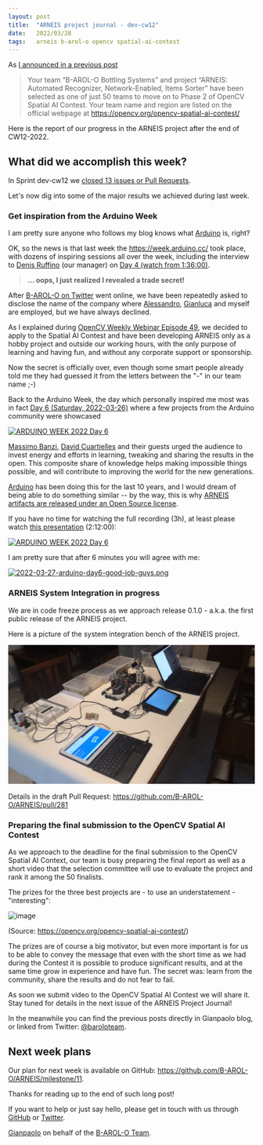 ```yaml
---
layout: post
title:  "ARNEIS project journal - dev-cw12"
date:   2022/03/28
tags: 	arneis b-arol-o opencv spatial-ai-contest
---
```


<!--
<a href="https://opencv.org/opencv-spatial-ai-contest/#finalists"><img src="https://user-images.githubusercontent.com/75182/146637995-3266f15d-81a4-4470-a337-965404340121.jpg" alt="OpenCV Spatial AI Contest Finalist" width="40%"></a>

Welcome to our weekly status report of the [ARNEIS project](https://github.com/B-AROL-O/ARNEIS)!
-->

As [I announced in a previous post](https://gmacario.github.io/posts/2021-12-18-arneis-spatial-ai-finalist)

> Your team “B-AROL-O Bottling Systems” and project “ARNEIS: Automated Recognizer, Network-Enabled, Items Sorter” have been selected as one of just 50 teams to move on to Phase 2 of OpenCV Spatial AI Contest.
> Your team name and region are listed on the official webpage at <https://opencv.org/opencv-spatial-ai-contest/>

Here is the report of our progress in the ARNEIS project after the end of CW12-2022.

## What did we accomplish this week?

In Sprint dev-cw12 we [closed 13 issues or Pull Requests](https://github.com/B-AROL-O/ARNEIS/issues?q=is%3Aclosed+milestone%3Adev-cw12).

Let's now dig into some of the major results we achieved during last week.

### Get inspiration from the Arduino Week

I am pretty sure anyone who follows my blog knows what [Arduino](https://www.arduino.cc) is, right?

OK, so the news is that last week the <https://week.arduino.cc/> took place, with dozens of inspiring sessions all over the week, including the interview to [Denis Ruffino](https://it.linkedin.com/in/denis-ruffino-028a88a) (our manager) on [Day 4 (watch from 1:36:00)](https://youtu.be/XVgWuTRLklk?t=5757).

<!-- ![OOPS](https://i.pinimg.com/736x/4f/f8/02/4ff802833a423a78314e99fb30ea0b8b.jpg) -->

> **... oops, I just realized I revealed a trade secret!**

After [B-AROL-O on Twitter](https://twitter.com/baroloteam) went online, we have been repeatedly asked to disclose the name of the company where [Alessandro](https://github.com/alv67), [Gianluca](https://github.com/gteti) and myself are employed, but we have always declined.

As I explained during [OpenCV Weekly Webinar Episode 49](https://twitter.com/baroloteam/status/1504865479290241026),
we decided to apply to the Spatial AI Contest and have been developing ARNEIS only as a hobby project and outside our working hours, with the only purpose of learning and having fun, and without any corporate support or sponsorship.

Now the secret is officially over, even though some smart people already told me they had guessed it from the letters between the "-" in our team name ;-)

Back to the Arduino Week, the day which personally  inspired me most was in fact [Day 6 (Saturday, 2022-03-26)](https://www.youtube.com/watch?v=AqgJ17d8UnQ?t=0) where a few projects from the Arduino community were showcased

[![ARDUINO WEEK 2022 Day 6](https://img.youtube.com/vi/AqgJ17d8UnQ/0.jpg)](https://www.youtube.com/watch?v=AqgJ17d8UnQ?t=0 "ARDUINO WEEK 2022 Day 6")

[Massimo Banzi](https://www.linkedin.com/in/massimobanzi/), [David Cuartielles](https://www.linkedin.com/in/david-cuartielles-23bab14/) and their guests urged the audience to invest energy and efforts in learning, tweaking and sharing the results in the open. This composite share of knowledge helps making impossible things possible, and will contribute to improving the world for the new generations.

[Arduino](https://www.arduino.cc) has been doing this for the last 10 years, and I would dream of being able to do something similar -- by the way, this is why [ARNEIS artifacts are released under an Open Source license](https://github.com/B-AROL-O/ARNEIS/blob/main/README.md#copyright-and-license).

If you have no time for watching the full recording (3h), at least please watch [this presentation](https://youtu.be/AqgJ17d8UnQ?t=7924)  (2:12:00):

[![ARDUINO WEEK 2022 Day 6](https://user-images.githubusercontent.com/75182/160293521-1faf47b2-1b99-4cdb-80ad-ee8f5b8ad321.png)](https://www.youtube.com/watch?v=AqgJ17d8UnQ?t=7920 "ARDUINO WEEK 2022 Day 6")

I am pretty sure that after 6 minutes you will agree with me:

[![2022-03-27-arduino-day6-good-job-guys.png](https://pbs.twimg.com/media/FO3vmxnWYAA2xLM?format=jpg&name=large)](https://twitter.com/gpmacario/status/1508124989928706048)

### ARNEIS System Integration in progress

We are in code freeze process as we approach release 0.1.0 - a.k.a. the first public release of the ARNEIS project.

Here is a picture of the system integration bench of the ARNEIS project.

![2022-03-26-1855-arneis-sysint.jpg](https://github.com/B-AROL-O/ARNEIS/raw/280-feat-arneis-system-integration-for-the-release/docs/images/2022-03-26-1855-arneis-sysint.jpg)

Details in the draft Pull Request: <https://github.com/B-AROL-O/ARNEIS/pull/281>

### Preparing the final submission to the OpenCV Spatial AI Contest

As we approach to the deadline for the final submission to the OpenCV Spatial AI Context, our team is busy preparing the final report as well as a short video that the selection committee will use to evaluate the project and rank it among the 50 finalists.

The prizes for the three best projects are - to use an understatement - "interesting":

![image](https://user-images.githubusercontent.com/75182/160473643-0c71fa5a-154a-4d02-9b58-44168ed17482.png)

(Source: <https://opencv.org/opencv-spatial-ai-contest/>)

The prizes are of course a big motivator, but even more important is for us to be able to convey the message that even with the short time as we had during the Contest it is possible to produce significant results, and at the same time grow in experience and have fun. The secret was: learn from the community, share the results and do not fear to fail.

As soon we submit video to the OpenCV Spatial AI Contest we will share it.
Stay tuned for details in the next issue of the ARNEIS Project Journal!

In the meanwhile you can find the previous posts directly in Gianpaolo blog, or linked from Twitter: [@baroloteam](https://twitter.com/baroloteam).

<!-- [List of Gianpaolo blog posts about ARNEIS](https://github.com/gmacario/gmacario.github.io/pulls?q=is%3Apr+is%3Aclosed+label%3A%22topic%3A+ARNEIS%22) -->

## Next week plans

Our plan for next week is available on GitHub: <https://github.com/B-AROL-O/ARNEIS/milestone/11>.

<!-- Thanks for reading up to here! -->

Thanks for reading up to the end of such long post!

If you want to help or just say hello, please get in touch with us through [GitHub](https://github.com/B-AROL-O/ARNEIS) or [Twitter](https://twitter.com/baroloteam).

[Gianpaolo](https://github.com/gmacario) on behalf of the [B-AROL-O Team](https://github.com/b-arol-o).

<!-- EOF -->
